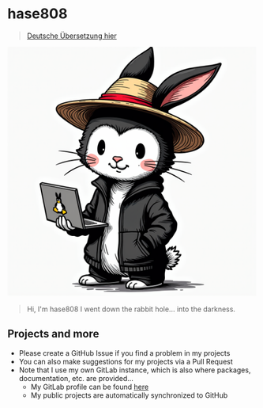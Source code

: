 # hase808

> [Deutsche Übersetzung hier](/README.md)

![Logo](assets/Logo.png)

> Hi, I'm hase808 I went down the rabbit hole... into the darkness.

## Projects and more

- Please create a GitHub Issue if you find a problem in my projects
- You can also make suggestions for my projects via a Pull Request
- Note that I use my own GitLab instance, which is also where packages, documentation, etc. are provided...
    - My GitLab profile can be found [here](https://git.unhappy.computer/hase808)
    - My public projects are automatically synchronized to GitHub 
